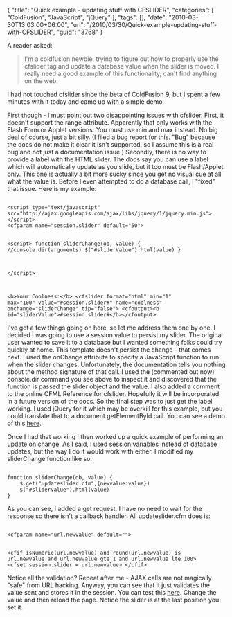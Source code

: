 {
	"title": "Quick example - updating stuff with CFSLIDER",
	"categories": [
		"ColdFusion",
		"JavaScript",
		"jQuery"
	],
	"tags": [],
	"date": "2010-03-30T13:03:00+06:00",
	"url": "/2010/03/30/Quick-example-updating-stuff-with-CFSLIDER",
	"guid": "3768"
}

A reader asked:
<p/>
<blockquote>
I'm a coldfusion newbie, trying to figure out how to properly use the cfslider tag and update a database value when the slider is moved. I really need a good example of this functionality, can't find anything on the web.
</blockquote>
<p/>
I had not touched cfslider since the beta of ColdFusion 9, but I spent a few minutes with it today and came up with a simple demo.
<!--more-->
<p/>
First though - I must point out two disappointing issues with cfslider. First, it doesn't support the range attribute. Apparently that only works with the Flash Form or Applet versions. You must use min and max instead. No big deal of course, just a bit silly. (I filed a bug report for this. "Bug" because the docs do not make it clear it isn't supported, so I assume this is a real bug and not just a documentation issue.) Secondly, there is no way to provide a label with the HTML slider. The docs say you can use a label which will automatically update as you slide, but it too must be Flash/Applet only. This one is actually a bit more sucky since you get no visual cue at all what the value is. Before I even attempted to do a database call, I "fixed" that issue. Here is my example:
<p/>
<code>
&lt;script type="text/javascript" src="http://ajax.googleapis.com/ajax/libs/jquery/1/jquery.min.js"&gt;&lt;/script&gt;
&lt;cfparam name="session.slider" default="50"&gt;

&lt;script&gt;
function sliderChange(ob, value) {
	//console.dir(arguments)
	$("#sliderValue").html(value)
}

&lt;/script&gt;

&lt;b&gt;Your Coolness:&lt;/b&gt;
&lt;cfslider format="html"  min="1" max="100" value="#session.slider#" name="coolness" onchange="sliderChange" tip="false"&gt;
&lt;cfoutput&gt;&lt;b id="sliderValue"&gt;#session.slider#&lt;/b&gt;&lt;/cfoutput&gt;
</code>
<p/>
I've got a few things going on here, so let me address them one by one. I decided I was going to use a session value to persist my slider. The original user wanted to save it to a database but I wanted something folks could try quickly at home. This template doesn't persist the change - that comes next. I used the onChange attribute to specify a JavaScript function to run when the slider changes. Unfortunately, the documentation tells you nothing about the method signature of that call. I used the (commented out now) console.dir command you see above to inspect it and discovered that the function is passed the slider object and the value. I also added a comment to the online CFML Reference for cfslider. Hopefully it will be incorporated in a future version of the docs. So the final step was to just get the label working. I used jQuery for it which may be overkill for this example, but you could translate that to a document.getElementById call. You can see a demo of this <a href="http://www.raymondcamden.com/demos/march302010/test2.cfm">here</a>.
<p/>
Once I had that working I then worked up a quick example of performing an update on change. As I said, I used session variables instead of database updates, but the way I do it would work with either. I modified my sliderChange function like so:
<p/>
<code>
function sliderChange(ob, value) {
	$.get("updateslider.cfm",{newvalue:value})
	$("#sliderValue").html(value)
}
</code>
<p/>
As you can see, I added a get request. I have no need to wait for the response so there isn't a callback handler. All updateslider.cfm does is:
<p/>
<code>
&lt;cfparam name="url.newvalue" default=""&gt;

&lt;cfif isNumeric(url.newvalue) and round(url.newvalue) is url.newvalue and url.newvalue gte 1 and url.newvalue lte 100&gt;
	&lt;cfset session.slider = url.newvalue&gt;
&lt;/cfif&gt;
</code>
<p/>
Notice all the validation? Repeat after me - AJAX calls are not magically "safe" from URL hacking. Anyway, you can see that it just validates the value sent and stores it in the session. You can test this <a href="http://www.coldfusionjedi.com/demos/march302010/test4a.cfm">here</a>. Change the value and then reload the page. Notice the slider is at the last position you set it.